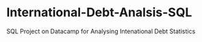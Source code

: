 # International-Debt-Analsis-SQL
SQL Project on Datacamp for Analysing Intenational Debt Statistics
